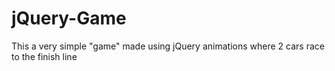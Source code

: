 # jQuery-Game
This a very simple "game" made using jQuery animations where 2 cars race to the finish line
